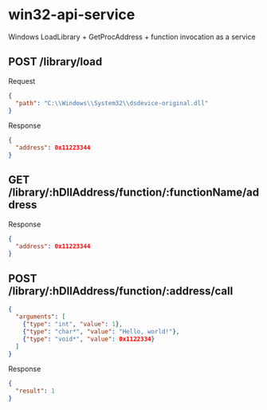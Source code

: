 # win32-api-service
Windows LoadLibrary + GetProcAddress + function invocation as a service

## POST /library/load

Request

```json
{
  "path": "C:\\Windows\\System32\\dsdevice-original.dll"
}
```

Response

```json
{
  "address": 0x11223344
}
```

## GET /library/:hDllAddress/function/:functionName/address

Response

```json
{
  "address": 0x11223344
}
```

## POST /library/:hDllAddress/function/:address/call

```json
{
  "arguments": [
    {"type": "int", "value": 1},
    {"type": "char*", "value": "Hello, world!"},
    {"type": "void*", "value": 0x1122334}
  ]
}
```

Response

```json
{
  "result": 1
}
```
